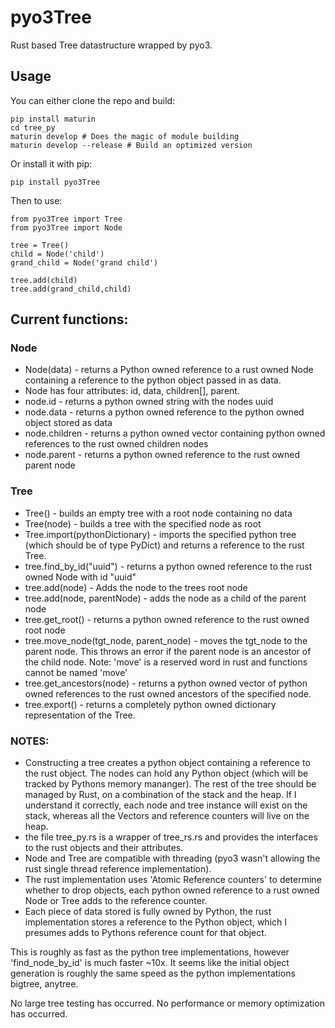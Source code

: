 # pyo3Tree

Rust based Tree datastructure wrapped by pyo3.

## Usage

You can either clone the repo and build:

```
pip install maturin
cd tree_py
maturin develop # Does the magic of module building
maturin develop --release # Build an optimized version
```

Or install it with pip:

```
pip install pyo3Tree
```

Then to use:

```
from pyo3Tree import Tree
from pyo3Tree import Node

tree = Tree()
child = Node('child')
grand_child = Node('grand child')

tree.add(child)
tree.add(grand_child,child)
```

## Current functions:

### Node
- Node(data) - returns a Python owned reference to a rust owned Node containing a reference to the python object passed in as data.
- Node has four attributes: id, data, children[], parent. 
- node.id - returns a python owned string with the nodes uuid
- node.data - returns a python owned reference to the python owned object stored as data
- node.children - returns a python owned vector containing python owned references to the rust owned children nodes
- node.parent - returns a python owned reference to the rust owned parent node 

### Tree
- Tree() - builds an empty tree with a root node containing no data
- Tree(node) - builds a tree with the specified node as root
- Tree.import(pythonDictionary) - imports the specified python tree (which should be of type PyDict) and returns a reference to the rust Tree.
- tree.find_by_id("uuid") - returns a python owned reference to the rust owned Node with id "uuid"
- tree.add(node) - Adds the node to the trees root node
- tree.add(node, parentNode) - adds the node as a child of the parent node
- tree.get_root() - returns a python owned reference to the rust owned root node
- tree.move_node(tgt_node, parent_node) - moves the tgt_node to the parent node. This throws an error if the parent node is an ancestor of the child node. Note: 'move' is a reserved word in rust and functions cannot be named 'move'
- tree.get_ancestors(node) - returns a python owned vector of python owned references to the rust owned ancestors of the specified node.
- tree.export() - returns a completely python owned dictionary representation of the Tree.

### NOTES: 
- Constructing a tree creates a python object containing a reference to the rust object. The nodes can hold any Python object (which will be tracked by Pythons memory mananger). The rest of the tree should be managed by Rust, on a combination of the stack and the heap. If I understand it correctly, each node and tree instance will exist on the stack, whereas all the Vectors and reference counters will live on the heap.
- the file tree_py.rs is a wrapper of tree_rs.rs and provides the interfaces to the rust objects and their attributes.
- Node and Tree are compatible with threading (pyo3 wasn't allowing the rust single thread reference implementation).
- The rust implementation uses 'Atomic Reference counters' to determine whether to drop objects, each python owned reference to a rust owned Node or Tree adds to the reference counter.
- Each piece of data stored is fully owned by Python, the rust implementation stores a reference to the Python object, which I presumes adds to Pythons reference count for that object.

This is roughly as fast as the python tree implementations, however 'find_node_by_id' is much faster ~10x. It seems like the initial object generation is roughly the same speed as the python implementations bigtree, anytree.

No large tree testing has occurred. No performance or memory optimization has occurred.